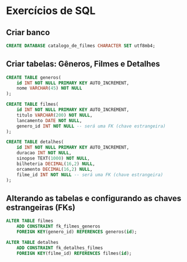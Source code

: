 # Exercícios de SQL

## Criar banco

```sql
CREATE DATABASE catalogo_de_filmes CHARACTER SET utf8mb4;
```

## Criar tabelas: Gêneros, Filmes e Detalhes

```sql
CREATE TABLE generos(
    id INT NOT NULL PRIMARY KEY AUTO_INCREMENT,
    nome VARCHAR(45) NOT NULL
);
```

```sql
CREATE TABLE filmes(
    id INT NOT NULL PRIMARY KEY AUTO_INCREMENT,
    titulo VARCHAR(200) NOT NULL,
    lancamento DATE NOT NULL,
    genero_id INT NOT NULL -- será uma FK (chave estrangeira)
);
```

```sql
CREATE TABLE detalhes(
    id INT NOT NULL PRIMARY KEY AUTO_INCREMENT,
    duracao INT NOT NULL,
    sinopse TEXT(1000) NOT NULL,
    bilheteria DECIMAL(16,2) NULL,
    orcamento DECIMAL(16,2) NULL,
    filme_id INT NOT NULL -- será uma FK (chave estrangeira)
);
```

## Alterando as tabelas e configurando as chaves estrangeiras (FKs)

```sql
ALTER TABLE filmes
    ADD CONSTRAINT fk_filmes_generos
    FOREIGN KEY(genero_id) REFERENCES generos(id);
```

```sql
ALTER TABLE detalhes
    ADD CONSTRAINT fk_detalhes_filmes
    FOREIGN KEY(filme_id) REFERENCES filmes(id);
```
